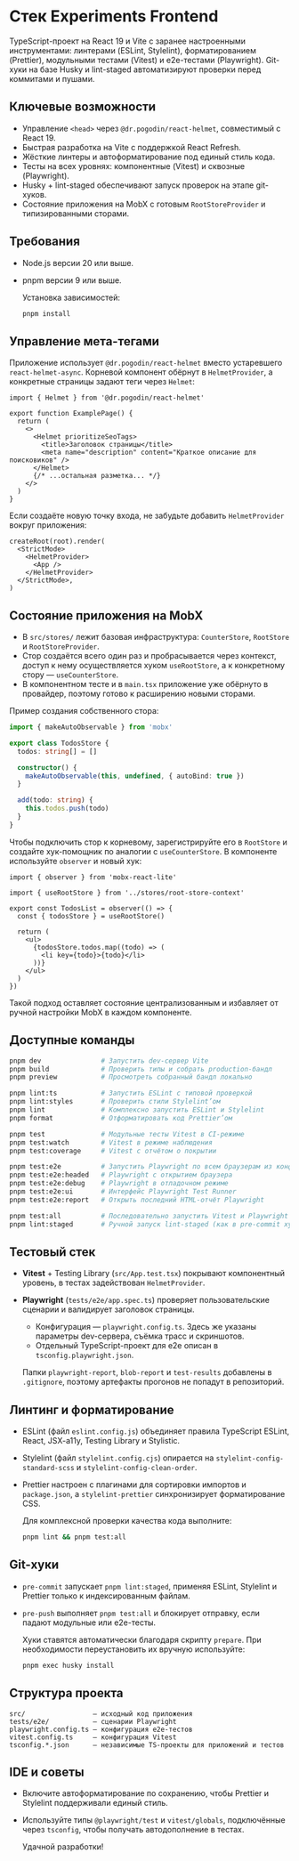 # Стек Experiments Frontend

TypeScript-проект на React 19 и Vite с заранее настроенными инструментами: линтерами (ESLint, Stylelint), форматированием (Prettier), модульными тестами (Vitest) и e2e-тестами (Playwright). Git-хуки на базе Husky и lint-staged автоматизируют проверки перед коммитами и пушами.

## Ключевые возможности

- Управление `<head>` через `@dr.pogodin/react-helmet`, совместимый с React 19.
- Быстрая разработка на Vite с поддержкой React Refresh.
- Жёсткие линтеры и автоформатирование под единый стиль кода.
- Тесты на всех уровнях: компонентные (Vitest) и сквозные (Playwright).
- Husky + lint-staged обеспечивают запуск проверок на этапе git-хуков.
- Состояние приложения на MobX с готовым `RootStoreProvider` и типизированными сторами.

## Требования

- Node.js версии 20 или выше.
- pnpm версии 9 или выше.

  Установка зависимостей:

  ```bash
  pnpm install
  ```

## Управление мета-тегами

Приложение использует `@dr.pogodin/react-helmet` вместо устаревшего `react-helmet-async`. Корневой компонент обёрнут в `HelmetProvider`, а конкретные страницы задают теги через `Helmet`:

```tsx
import { Helmet } from '@dr.pogodin/react-helmet'

export function ExamplePage() {
  return (
    <>
      <Helmet prioritizeSeoTags>
        <title>Заголовок страницы</title>
        <meta name="description" content="Краткое описание для поисковиков" />
      </Helmet>
      {/* ...остальная разметка... */}
    </>
  )
}
```

Если создаёте новую точку входа, не забудьте добавить `HelmetProvider` вокруг приложения:

```tsx
createRoot(root).render(
  <StrictMode>
    <HelmetProvider>
      <App />
    </HelmetProvider>
  </StrictMode>,
)
```

## Состояние приложения на MobX

- В `src/stores/` лежит базовая инфраструктура: `CounterStore`, `RootStore` и `RootStoreProvider`.
- Стор создаётся всего один раз и пробрасывается через контекст, доступ к нему осуществляется хуком `useRootStore`, а к конкретному стору — `useCounterStore`.
- В компонентном тесте и в `main.tsx` приложение уже обёрнуто в провайдер, поэтому готово к расширению новыми сторами.

Пример создания собственного стора:

```ts
import { makeAutoObservable } from 'mobx'

export class TodosStore {
  todos: string[] = []

  constructor() {
    makeAutoObservable(this, undefined, { autoBind: true })
  }

  add(todo: string) {
    this.todos.push(todo)
  }
}
```

Чтобы подключить стор к корневому, зарегистрируйте его в `RootStore` и создайте хук-помощник по аналогии с `useCounterStore`. В компоненте используйте `observer` и новый хук:

```tsx
import { observer } from 'mobx-react-lite'

import { useRootStore } from '../stores/root-store-context'

export const TodosList = observer(() => {
  const { todosStore } = useRootStore()

  return (
    <ul>
      {todosStore.todos.map((todo) => (
        <li key={todo}>{todo}</li>
      ))}
    </ul>
  )
})
```

Такой подход оставляет состояние централизованным и избавляет от ручной настройки MobX в каждом компоненте.

## Доступные команды

```bash
pnpm dev               # Запустить dev-сервер Vite
pnpm build             # Проверить типы и собрать production-бандл
pnpm preview           # Просмотреть собранный бандл локально

pnpm lint:ts           # Запустить ESLint с типовой проверкой
pnpm lint:styles       # Проверить стили Stylelint’ом
pnpm lint              # Комплексно запустить ESLint и Stylelint
pnpm format            # Отформатировать код Prettier’ом

pnpm test              # Модульные тесты Vitest в CI-режиме
pnpm test:watch        # Vitest в режиме наблюдения
pnpm test:coverage     # Vitest с отчётом о покрытии

pnpm test:e2e          # Запустить Playwright по всем браузерам из конфига
pnpm test:e2e:headed   # Playwright с открытием браузера
pnpm test:e2e:debug    # Playwright в отладочном режиме
pnpm test:e2e:ui       # Интерфейс Playwright Test Runner
pnpm test:e2e:report   # Открыть последний HTML-отчёт Playwright

pnpm test:all          # Последовательно запустить Vitest и Playwright
pnpm lint:staged       # Ручной запуск lint-staged (как в pre-commit хуке)
```

## Тестовый стек

- **Vitest** + Testing Library (`src/App.test.tsx`) покрывают компонентный уровень, в тестах задействован `HelmetProvider`.
- **Playwright** (`tests/e2e/app.spec.ts`) проверяет пользовательские сценарии и валидирует заголовок страницы.
  - Конфигурация — `playwright.config.ts`. Здесь же указаны параметры dev-сервера, съёмка трасс и скриншотов.
  - Отдельный TypeScript-проект для e2e описан в `tsconfig.playwright.json`.

  Папки `playwright-report`, `blob-report` и `test-results` добавлены в `.gitignore`, поэтому артефакты прогонов не попадут в репозиторий.

## Линтинг и форматирование

- ESLint (файл `eslint.config.js`) объединяет правила TypeScript ESLint, React, JSX-a11y, Testing Library и Stylistic.
- Stylelint (файл `stylelint.config.cjs`) опирается на `stylelint-config-standard-scss` и `stylelint-config-clean-order`.
- Prettier настроен с плагинами для сортировки импортов и `package.json`, а `stylelint-prettier` синхронизирует форматирование CSS.

  Для комплексной проверки качества кода выполните:

  ```bash
  pnpm lint && pnpm test:all
  ```

## Git-хуки

- `pre-commit` запускает `pnpm lint:staged`, применяя ESLint, Stylelint и Prettier только к индексированным файлам.
- `pre-push` выполняет `pnpm test:all` и блокирует отправку, если падают модульные или e2e-тесты.

  Хуки ставятся автоматически благодаря скрипту `prepare`. При необходимости переустановить их вручную используйте:

  ```bash
  pnpm exec husky install
  ```

## Структура проекта

```text
src/                 — исходный код приложения
tests/e2e/           — сценарии Playwright
playwright.config.ts — конфигурация e2e-тестов
vitest.config.ts     — конфигурация Vitest
tsconfig.*.json      — независимые TS-проекты для приложений и тестов
```

## IDE и советы

- Включите автоформатирование по сохранению, чтобы Prettier и Stylelint поддерживали единый стиль.
- Используйте типы `@playwright/test` и `vitest/globals`, подключённые через `tsconfig`, чтобы получать автодополнение в тестах.

  Удачной разработки!
